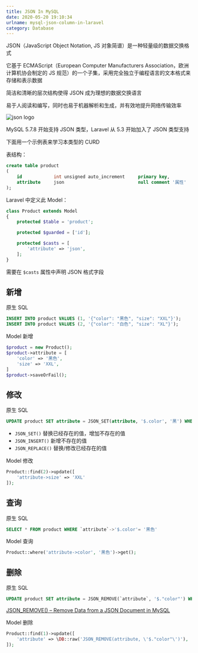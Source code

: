 ```yaml
---
title: JSON In MySQL
date: 2020-05-20 19:10:34
urlname: mysql-json-column-in-laravel
category: Database
---
```


JSON（JavaScript Object Notation, JS 对象简谱）是一种轻量级的数据交换格式

它基于 ECMAScript（European Computer Manufacturers Association，欧洲计算机协会制定的 JS 规范）的一个子集，采用完全独立于编程语言的文本格式来存储和表示数据

简洁和清晰的层次结构使得 JSON 成为理想的数据交换语言

易于人阅读和编写，同时也易于机器解析和生成，并有效地提升网络传输效率

<!-- more -->

![json logo](https://i.imgtg.com/2022/08/23/K8kSU.jpg)

MySQL 5.7.8 开始支持 JSON 类型，Laravel 从 5.3 开始加入了 JSON 类型支持

下面用一个示例表来学习本类型的 CURD

表结构：

```sql
create table product
(
    id            int unsigned auto_increment     primary key,
    attribute     json                            null comment '属性'
);
```

Laravel 中定义此 Model：

```php
class Product extends Model
{
    protected $table = 'product';

    protected $guarded = ['id'];

    protected $casts = [
        'attribute' => 'json',
    ];
}
```

需要在 `$casts` 属性中声明 JSON 格式字段

## 新增

原生 SQL

```sql
INSERT INTO product VALUES (1, '{"color": "黑色", "size": "XXL"}');
INSERT INTO product VALUES (2, '{"color": "白色", "size": "XL"}');
```

Model 新增

```php
$product = new Product();
$product->attribute = [
    'color' => '黑色',
    'size' => 'XXL',
]
$product->saveOrFail();
```

## 修改

原生 SQL

```sql
UPDATE product SET attribute = JSON_SET(attribute, '$.color', '黑') WHERE id = 1
```

- `JSON_SET()` 替换已经存在的值，增加不存在的值
- `JSON_INSERT()` 新增不存在的值
- `JSON_REPLACE()` 替换/修改已经存在的值

Model 修改

```php
Product::find(2)->update([
    'attribute->size' => 'XXL'
]);
```

## 查询

原生 SQL

```sql
SELECT * FROM product WHERE `attribute`->'$.color'= '黑色'
```

Model 查询

```php
Product::where('attribute->color', '黑色')->get();
```

## 删除

原生 SQL

```sql
UPDATE product SET attribute = JSON_REMOVE(`attribute`, '$."color"') WHERE id = 1;
```

[JSON_REMOVE() – Remove Data from a JSON Document in MySQL](https://database.guide/json_remove-remove-data-from-a-json-document-in-mysql/)

Model 删除

```php
Product::find(1)->update([
    'attribute' => \DB::raw('JSON_REMOVE(attribute, \'$."color"\')'),
]);
```
